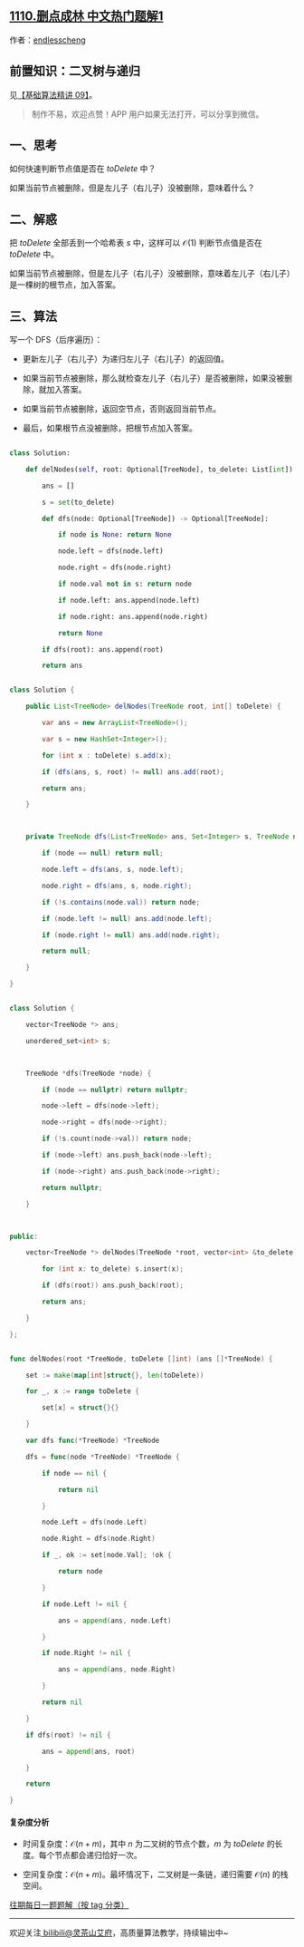 ## [1110.删点成林 中文热门题解1](https://leetcode.cn/problems/delete-nodes-and-return-forest/solutions/100000/he-shi-ji-lu-da-an-pythonjavacgo-by-endl-lpcd)

作者：[endlesscheng](https://leetcode.cn/u/endlesscheng)

## 前置知识：二叉树与递归

见[【基础算法精讲 09】](https://www.bilibili.com/video/BV1UD4y1Y769/)。

> 制作不易，欢迎点赞！APP 用户如果无法打开，可以分享到微信。

## 一、思考

如何快速判断节点值是否在 $\textit{toDelete}$ 中？

如果当前节点被删除，但是左儿子（右儿子）没被删除，意味着什么？

## 二、解惑

把 $\textit{toDelete}$ 全部丢到一个哈希表 $s$ 中，这样可以 $\mathcal{O}(1)$ 判断节点值是否在 $\textit{toDelete}$ 中。

如果当前节点被删除，但是左儿子（右儿子）没被删除，意味着左儿子（右儿子）是一棵树的根节点，加入答案。

## 三、算法

写一个 DFS（后序遍历）：

- 更新左儿子（右儿子）为递归左儿子（右儿子）的返回值。
- 如果当前节点被删除，那么就检查左儿子（右儿子）是否被删除，如果没被删除，就加入答案。
- 如果当前节点被删除，返回空节点，否则返回当前节点。
- 最后，如果根节点没被删除，把根节点加入答案。

```py [sol-Python3]
class Solution:
    def delNodes(self, root: Optional[TreeNode], to_delete: List[int]) -> List[TreeNode]:
        ans = []
        s = set(to_delete)
        def dfs(node: Optional[TreeNode]) -> Optional[TreeNode]:
            if node is None: return None
            node.left = dfs(node.left)
            node.right = dfs(node.right)
            if node.val not in s: return node
            if node.left: ans.append(node.left)
            if node.right: ans.append(node.right)
            return None
        if dfs(root): ans.append(root)
        return ans
```

```java [sol-Java]
class Solution {
    public List<TreeNode> delNodes(TreeNode root, int[] toDelete) {
        var ans = new ArrayList<TreeNode>();
        var s = new HashSet<Integer>();
        for (int x : toDelete) s.add(x);
        if (dfs(ans, s, root) != null) ans.add(root);
        return ans;
    }

    private TreeNode dfs(List<TreeNode> ans, Set<Integer> s, TreeNode node) {
        if (node == null) return null;
        node.left = dfs(ans, s, node.left);
        node.right = dfs(ans, s, node.right);
        if (!s.contains(node.val)) return node;
        if (node.left != null) ans.add(node.left);
        if (node.right != null) ans.add(node.right);
        return null;
    }
}
```

```cpp [sol-C++]
class Solution {
    vector<TreeNode *> ans;
    unordered_set<int> s;

    TreeNode *dfs(TreeNode *node) {
        if (node == nullptr) return nullptr;
        node->left = dfs(node->left);
        node->right = dfs(node->right);
        if (!s.count(node->val)) return node;
        if (node->left) ans.push_back(node->left);
        if (node->right) ans.push_back(node->right);
        return nullptr;
    }

public:
    vector<TreeNode *> delNodes(TreeNode *root, vector<int> &to_delete) {
        for (int x: to_delete) s.insert(x);
        if (dfs(root)) ans.push_back(root);
        return ans;
    }
};
```

```go [sol-Go]
func delNodes(root *TreeNode, toDelete []int) (ans []*TreeNode) {
    set := make(map[int]struct{}, len(toDelete))
    for _, x := range toDelete {
        set[x] = struct{}{}
    }
    var dfs func(*TreeNode) *TreeNode
    dfs = func(node *TreeNode) *TreeNode {
        if node == nil {
            return nil
        }
        node.Left = dfs(node.Left)
        node.Right = dfs(node.Right)
        if _, ok := set[node.Val]; !ok {
            return node
        }
        if node.Left != nil {
            ans = append(ans, node.Left)
        }
        if node.Right != nil {
            ans = append(ans, node.Right)
        }
        return nil
    }
    if dfs(root) != nil {
        ans = append(ans, root)
    }
    return
}
```

#### 复杂度分析

- 时间复杂度：$\mathcal{O}(n+m)$，其中 $n$ 为二叉树的节点个数，$m$ 为 $\textit{toDelete}$ 的长度。每个节点都会递归恰好一次。
- 空间复杂度：$\mathcal{O}(n+m)$。最坏情况下，二叉树是一条链，递归需要 $\mathcal{O}(n)$ 的栈空间。

[往期每日一题题解（按 tag 分类）](https://github.com/EndlessCheng/codeforces-go/blob/master/leetcode/SOLUTIONS.md)

---

欢迎关注[ biIibiIi@灵茶山艾府](https://space.bilibili.com/206214)，高质量算法教学，持续输出中~
